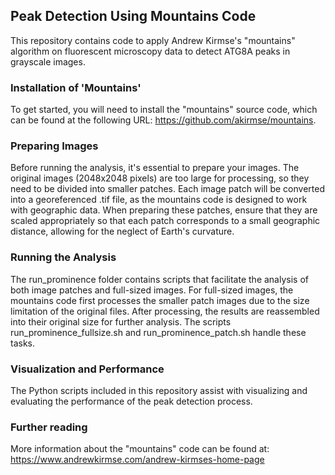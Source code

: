 ## Peak Detection Using Mountains Code 

This repository contains code to apply Andrew Kirmse's "mountains" algorithm on fluorescent microscopy data to detect ATG8A peaks in grayscale images.
### Installation of 'Mountains'
To get started, you will need to install the "mountains" source code, which can be found at the following URL: https://github.com/akirmse/mountains.

### Preparing Images
Before running the analysis, it's essential to prepare your images. The original images (2048x2048 pixels) are too large for processing, so they need to be divided into smaller patches. Each image patch will be converted into a georeferenced .tif file, as the mountains code is designed to work with geographic data. When preparing these patches, ensure that they are scaled appropriately so that each patch corresponds to a small geographic distance, allowing for the neglect of Earth's curvature.

### Running the Analysis
The run_prominence folder contains scripts that facilitate the analysis of both image patches and full-sized images. For full-sized images, the mountains code first processes the smaller patch images due to the size limitation of the original files. After processing, the results are reassembled into their original size for further analysis. The scripts run_prominence_fullsize.sh and run_prominence_patch.sh handle these tasks.

### Visualization and Performance
The Python scripts included in this repository assist with visualizing and evaluating the performance of the peak detection process.

### Further reading
More information about the "mountains" code can be found at: https://www.andrewkirmse.com/andrew-kirmses-home-page
